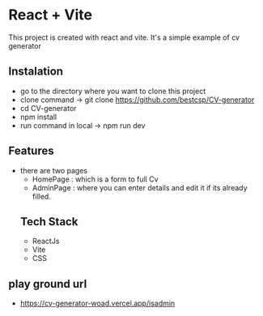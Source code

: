 # React + Vite

This project is created with react and  vite. It's a simple example of cv generator

## Instalation
- go  to the directory where you want to clone this project
- clone command -> git clone https://github.com/bestcsp/CV-generator
- cd  CV-generator
- npm install
- run command in local -> npm run dev
## Features
- there are two pages
    -    HomePage  : which is a form to full Cv
    -    AdminPage : where you can enter details and edit it if its already filled.
    ## Tech Stack
    -   ReactJs
    -   Vite
    -   CSS

## play ground url
-  https://cv-generator-woad.vercel.app/isadmin